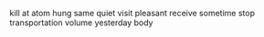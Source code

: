 kill at atom hung same quiet visit pleasant receive sometime stop transportation volume yesterday body
